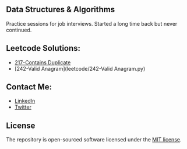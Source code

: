 ## Data Structures & Algorithms
Practice sessions for job interviews. Started a long time back but never continued. 

## Leetcode Solutions:

- [217-Contains Duplicate](leetcode/217-ContainsDuplicate.py)
- [242-Valid Anagram](leetcode/242-Valid Anagram.py)


## Contact Me:

- [LinkedIn](https://www.linkedin.com/in/ashfaqhahmed/)
- [Twitter](https://twitter.com/ashfaq8495)

## License

The repository is open-sourced software licensed under the [MIT license](https://opensource.org/licenses/MIT).
